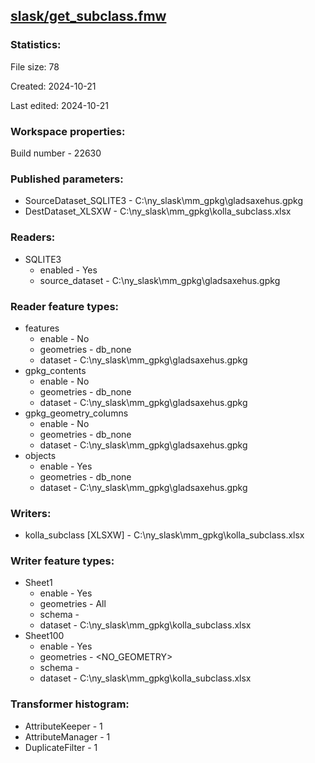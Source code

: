 ﻿## [slask/get_subclass.fmw](https://github.com/kicki58/kix_working_dir/blob/master/slask/get_subclass.fmw)

### Statistics:
File size: 78

Created: 2024-10-21

Last edited: 2024-10-21


### Workspace properties:
Build number    - 22630

### Published parameters:
*  SourceDataset_SQLITE3    -   C:\ny_slask\mm_gpkg\gladsaxehus.gpkg
*  DestDataset_XLSXW    -   C:\ny_slask\mm_gpkg\kolla_subclass.xlsx

### Readers:
*  SQLITE3
    * enabled    -  Yes
    * source_dataset    -   C:\ny_slask\mm_gpkg\gladsaxehus.gpkg

### Reader feature types:
*  features
    * enable - No
    * geometries - db_none
    * dataset - C:\ny_slask\mm_gpkg\gladsaxehus.gpkg
*  gpkg_contents
    * enable - No
    * geometries - db_none
    * dataset - C:\ny_slask\mm_gpkg\gladsaxehus.gpkg
*  gpkg_geometry_columns
    * enable - No
    * geometries - db_none
    * dataset - C:\ny_slask\mm_gpkg\gladsaxehus.gpkg
*  objects
    * enable - Yes
    * geometries - db_none
    * dataset - C:\ny_slask\mm_gpkg\gladsaxehus.gpkg


### Writers:
*  kolla_subclass [XLSXW]    -   C:\ny_slask\mm_gpkg\kolla_subclass.xlsx

### Writer feature types:
*  Sheet1
    * enable - Yes
    * geometries - All
    * schema - 
    * dataset - C:\ny_slask\mm_gpkg\kolla_subclass.xlsx
*  Sheet100
    * enable - Yes
    * geometries - <NO_GEOMETRY>
    * schema - 
    * dataset - C:\ny_slask\mm_gpkg\kolla_subclass.xlsx

### Transformer histogram:
*  AttributeKeeper    -   1
*  AttributeManager    -   1
*  DuplicateFilter    -   1

